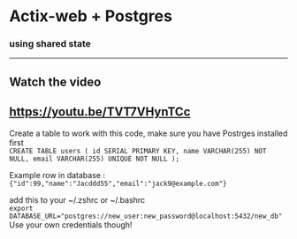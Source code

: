 # Actix-web + Postgres 
### using shared state
---
## Watch the video 
  https://youtu.be/TVT7VHynTCc
---
Create a table to work with this code, make sure you have Postrges installed first<br>
  `CREATE TABLE users (
    id SERIAL PRIMARY KEY,
    name VARCHAR(255) NOT NULL,
    email VARCHAR(255) UNIQUE NOT NULL
);
`

Example row in database :<br>
`{"id":99,"name":"Jacddd55","email":"jack9@example.com"}`<br>

add this to your ~/.zshrc or ~/.bashrc<br>
  `export DATABASE_URL="postgres://new_user:new_password@localhost:5432/new_db"`
Use your own credentials though!
